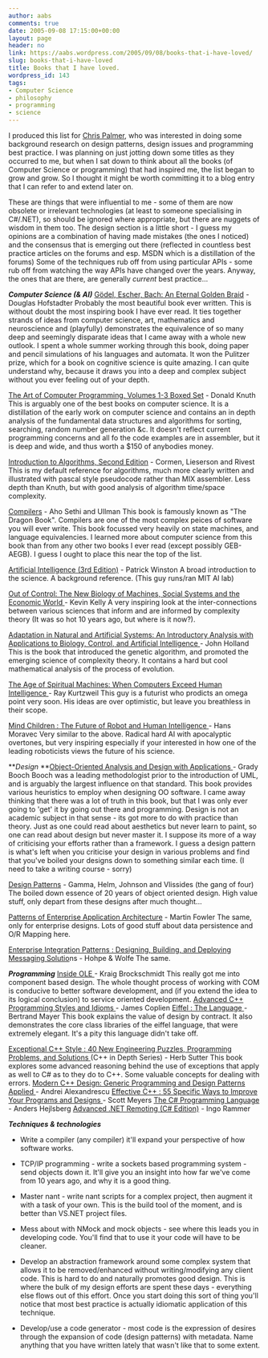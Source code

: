 ```yaml
---
author: aabs
comments: true
date: 2005-09-08 17:15:00+00:00
layout: page
header: no
link: https://aabs.wordpress.com/2005/09/08/books-that-i-have-loved/
slug: books-that-i-have-loved
title: Books that I have loved.
wordpress_id: 143
tags:
- Computer Science
- philosophy
- programming
- science
---
```


I produced this list for [Chris Palmer](mailto:buffobuffo@gmail.com), who was interested in doing some background research on design patterns, design issues and programming best practice. I was planning on just jotting down some titles as they occurred to me, but when I sat down to think about all the books (of Computer Science or programming) that had inspired me, the list began to grow and grow. So I thought it might be worth committing it to a blog entry that I can refer to and extend later on.

These are things that were influential to me - some of them are now obsolete or irrelevant technologies (at least to someone specialising in C#/.NET), so should be ignored where appropriate, but there are nuggets of wisdom in them too. The design section is a little short - I guess my opinions are a combination of having made mistakes (the ones I noticed) and the consensus that is emerging out there (reflected in countless best practice articles on the forums and esp. MSDN which is a distillation of the forums) Some of the techniques rub off from using particular APIs - some rub off from watching the way APIs have changed over the years. Anyway, the ones that are there, are generally _current_ best practice...

**_Computer Science (& AI)_**
[Gödel, Escher, Bach: An Eternal Golden Braid](http://www.amazon.com/exec/obidos/tg/detail/-/0465026567/qid=1126226089/sr=2-1/ref=pd_bbs_b_2_1/102-0332298-6633779?v=glance&s=books) - Douglas Hofstadter
Probably the most beautiful book ever written. This is without doubt the most inspiring book I have ever read. It ties together strands of ideas from computer science, art, mathematics and neuroscience and (playfully) demonstrates the equivalence of so many deep and seemingly disparate ideas that I came away with a whole new outlook. I spent a whole summer working through this book, doing paper and pencil simulations of his languages and automata. It won the Pulitzer prize, which for a book on cognitive science is quite amazing. I can quite understand why, because it draws you into a deep and complex subject without you ever feeling out of your depth.

[The Art of Computer Programming, Volumes 1-3 Boxed Set](http://www.amazon.com/exec/obidos/tg/detail/-/0201485419/qid=1126162483/sr=2-1/ref=pd_bbs_b_2_1/102-0332298-6633779?v=glance&s=books) - Donald Knuth
This is arguably one of the best books on computer science. It is a distillation of the early work on computer science and contains an in depth analysis of the fundamental data structures and algorithms for sorting, searching, random number generation &c. It doesn't reflect current programming concerns and all fo the code examples are in assembler, but it is deep and wide, and thus worth a $150 of anybodies money.

[Introduction to Algorithms, Second Edition](http://www.amazon.com/exec/obidos/tg/detail/-/0262032937/qid=1126162432/sr=2-1/ref=pd_bbs_b_2_1/102-0332298-6633779?v=glance&s=books) - Cormen, Lieserson and Rivest
This is my default reference for algorithms, much more clearly written and illustrated with pascal style pseudocode rather than MIX assembler. Less depth than Knuth, but with good analysis of algorithm time/space complexity.

[Compilers](http://www.amazon.com/exec/obidos/tg/detail/-/0201100886/qid=1126162518/sr=2-1/ref=pd_bbs_b_2_1/102-0332298-6633779?v=glance&s=books) - Aho Sethi and Ullman
This book is famously known as "The Dragon Book". Compilers are one of the most complex peices of software you will ever write. This book focussed very heavily on state machines, and language equivalencies. I learned more about computer science from this book than from any other two books I ever read (except possibly GEB-AEGB). I guess I ought to place this near the top of the list.

[Artificial Intelligence (3rd Edition)](http://www.amazon.com/exec/obidos/tg/detail/-/0201533774/qid=1126162564/sr=2-1/ref=pd_bbs_b_2_1/102-0332298-6633779?v=glance&s=books) - Patrick Winston
A broad introduction to the science. A background reference. (This guy runs/ran MIT AI lab)

[Out of Control: The New Biology of Machines, Social Systems and the Economic World ](http://www.amazon.com/exec/obidos/tg/detail/-/0140282025/qid=1126162630/sr=2-1/ref=pd_bbs_b_2_1/102-0332298-6633779?v=glance&s=books)- Kevin Kelly
A very inspiring look at the inter-connections between various sciences that inform and are informed by complexity theory (It was so hot 10 years ago, but where is it now?).

[Adaptation in Natural and Artificial Systems: An Introductory Analysis with Applications to Biology, Control, and Artificial Intelligence ](http://www.amazon.com/exec/obidos/tg/detail/-/0262581116/qid=1126162841/sr=1-3/ref=sr_1_3/102-0332298-6633779?v=glance&s=books)- John Holland
This is the book that introduced the genetic algorithm, and promoted the emerging science of complexity theory. It contains a hard but cool mathematical analysis of the process of evolution.

[The Age of Spiritual Machines: When Computers Exceed Human Intelligence ](http://www.amazon.com/exec/obidos/tg/detail/-/0140282025/qid=1126162630/sr=2-1/ref=pd_bbs_b_2_1/102-0332298-6633779?v=glance&s=books)- Ray Kurtzweil
This guy is a futurist who prodicts an omega point very soon. His ideas are over optimistic, but leave you breathless in their scope.

[Mind Children : The Future of Robot and Human Intelligence ](http://www.amazon.com/exec/obidos/tg/detail/-/0674576187/qid=1126162675/sr=2-2/ref=pd_bbs_b_2_2/102-0332298-6633779?v=glance&s=books)- Hans Moravec
Very similar to the above. Radical hard AI with apocalyptic overtones, but very inspiring especially if your interested in how one of the leading roboticists views the future of his science.

**_Design_
**[Object-Oriented Analysis and Design with Applications ](http://www.amazon.com/exec/obidos/tg/detail/-/0805353402/qid=1126162125/sr=2-1/ref=pd_bbs_b_2_1/102-0332298-6633779?v=glance&s=books)- Grady Booch
Booch was a leading methodologist prior to the introduction of UML, and is arguably the largest influence on that standard. This book provides various heuristics to employ when designing OO software. I came away thinking that there was a lot of truth in this book, but that I was only ever going to 'get' it by going out there and programming. Design is not an academic subject in that sense - its got more to do with practice than theory. Just as one could read about aesthetics but never learn to paint, so one can read about design but never master it. I suppose its more of a way of criticising your efforts rather than a framework. I guess a design pattern is what's left when you criticise your design in various problems and find that you've boiled your designs down to something similar each time. (I need to take a writing course - sorry)

[Design Patterns](http://www.amazon.com/exec/obidos/tg/detail/-/0201633612/qid=1126162280/sr=2-1/ref=pd_bbs_b_2_1/102-0332298-6633779?v=glance&s=books) - Gamma, Helm, Johnson and Vlissides (the gang of four)
The boiled down essence of 20 years of object oriented design. High value stuff, only depart from these designs after much thought...

[Patterns of Enterprise Application Architecture](http://www.amazon.com/exec/obidos/tg/detail/-/0321127420/qid=1126162332/sr=2-1/ref=pd_bbs_b_2_1/102-0332298-6633779?v=glance&s=books) - Martin Fowler
The same, only for enterprise designs. Lots of good stuff about data persistence and O/R Mapping here.

[Enterprise Integration Patterns : Designing, Building, and Deploying Messaging Solutio](http://www.amazon.com/exec/obidos/tg/detail/-/0201633612/qid=1126162280/sr=2-1/ref=pd_bbs_b_2_1/102-0332298-6633779?v=glance&s=books)ns - Hohpe & Wolfe
The same.

**_Programming_**
[Inside OLE ](http://www.amazon.com/exec/obidos/tg/detail/-/1556158432/qid=1126161693/sr=8-1/ref=pd_bbs_1/102-0332298-6633779?v=glance&s=books&n=507846)- Kraig Brockschmidt
This really got me into component based design. The whole thought process of working with COM is conducive to better software development, and (if you extend the idea to its logical conclusion) to service oriented development.
[Advanced C++ Programming Styles and Idioms ](http://www.amazon.com/exec/obidos/tg/detail/-/0201548550/qid=1126161797/sr=2-1/ref=pd_bbs_b_2_1/102-0332298-6633779?v=glance&s=books)- James Coplien
[Eiffel : The Language ](http://www.amazon.com/exec/obidos/tg/detail/-/0132479257/qid=1126161842/sr=1-1/ref=sr_1_1/102-0332298-6633779?v=glance&s=books)- Bertrand Mayer
This book explains the value of design by contract. It also demonstrates the core class libraries of the eiffel language, that were extremely elegant. It's a pity this language didn't take off.

[Exceptional C++ Style : 40 New Engineering Puzzles, Programming Problems, and Solutions ](http://www.amazon.com/exec/obidos/tg/detail/-/0201760428/qid=1126161932/sr=2-2/ref=pd_bbs_b_2_2/102-0332298-6633779?v=glance&s=books)
(C++ in Depth Series) - Herb Sutter
This book explores some advanced reasoning behind the use of exceptions that apply as well to C# as to they do to C++. Some valuable concepts for dealing with errors.
[Modern C++ Design: Generic Programming and Design Patterns Applied ](http://www.amazon.com/exec/obidos/tg/detail/-/0201704315/qid=1126161970/sr=2-1/ref=pd_bbs_b_2_1/102-0332298-6633779?v=glance&s=books)- Andrei Alexandrescu
[Effective C++ : 55 Specific Ways to Improve Your Programs and Designs ](http://www.amazon.com/exec/obidos/tg/detail/-/0321334876/qid=1126162024/sr=2-1/ref=pd_bbs_b_2_1/102-0332298-6633779?v=glance&s=books)- Scott Meyers
[The C# Programming Language ](http://www.amazon.com/exec/obidos/tg/detail/-/0321154916/qid=1126162090/sr=2-1/ref=pd_bbs_b_2_1/102-0332298-6633779?v=glance&s=books)- Anders Hejlsberg
[Advanced .NET Remoting (C# Edition)](http://www.amazon.com/exec/obidos/tg/detail/-/1590590252/qid=1126162199/sr=2-2/ref=pd_bbs_b_2_2/102-0332298-6633779?v=glance&s=books) - Ingo Rammer

**_Techniques & technologies_**



	
  * Write a compiler (any compiler) it'll expand your perspective of how software works.

	
  * TCP/IP programming - write a sockets based programming system - send objects down it. It'll give you an insight into how far we've come from 10 years ago, and why it is a good thing.

	
  * Master nant - write nant scripts for a complex project, then augment it with a task of your own. This is the build tool of the moment, and is better than VS.NET project files.

	
  * Mess about with NMock and mock objects - see where this leads you in developing code. You'll find that to use it your code will have to be cleaner.

	
  * Develop an abstraction framework around some complex system that allows it to be removed/enhanced without writing/modifying any client code. This is hard to do and naturally promotes good design. This is where the bulk of my design efforts are spent these days - everything else flows out of this effort. Once you start doing this sort of thing you'll notice that most best practice is actually idiomatic application of this technique.

	
  * Develop/use a code generator - most code is the expression of desires through the expansion of code (design patterns) with metadata. Name anything that you have written lately that wasn't like that to some extent.


